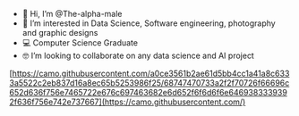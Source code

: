 - 👋 Hi, I’m @The-alpha-male
- 👀 I’m interested in Data Science, Software engineering, photography and graphic designs
- 💻 Computer Science Graduate
- 🤓 I’m looking to collaborate on any data science and AI project 


[https://camo.githubusercontent.com/a0ce3561b2ae61d5bb4cc1a41a8c6333a5522c2eb837d16a8ec65b5253986f25/68747470733a2f2f70726f66696c652d636f756e7465722e676c697463682e6d652f6f6d6f6e6469383339392f636f756e742e737667](https://camo.githubusercontent.com/)
<!---
The-alpha-male/The-alpha-male is a ✨ special ✨ repository because its `README.md` (this file) appears on your GitHub profile.
You can click the Preview link to take a look at your changes.
--->

